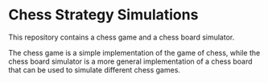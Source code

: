 # Chess Strategy Simulations

This repository contains a chess game and a chess board simulator. 

The chess game is a simple implementation of the game of chess, while the chess board simulator is a more general implementation of a chess board that can be used to simulate different chess games.
